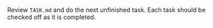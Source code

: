 Review `TASK.md` and do the next unfinished task. Each task should be checked off as it is completed.
